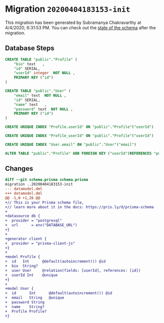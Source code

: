 # Migration `20200404183153-init`

This migration has been generated by Subramanya Chakravarthy at 4/4/2020, 6:31:53 PM.
You can check out the [state of the schema](./schema.prisma) after the migration.

## Database Steps

```sql
CREATE TABLE "public"."Profile" (
    "bio" text   ,
    "id" SERIAL,
    "userId" integer  NOT NULL ,
    PRIMARY KEY ("id")
) 

CREATE TABLE "public"."User" (
    "email" text  NOT NULL ,
    "id" SERIAL,
    "name" text   ,
    "password" text  NOT NULL ,
    PRIMARY KEY ("id")
) 

CREATE UNIQUE INDEX "Profile.userId" ON "public"."Profile"("userId")

CREATE UNIQUE INDEX "Profile_userId" ON "public"."Profile"("userId")

CREATE UNIQUE INDEX "User.email" ON "public"."User"("email")

ALTER TABLE "public"."Profile" ADD FOREIGN KEY ("userId")REFERENCES "public"."User"("id") ON DELETE CASCADE  ON UPDATE CASCADE
```

## Changes

```diff
diff --git schema.prisma schema.prisma
migration ..20200404183153-init
--- datamodel.dml
+++ datamodel.dml
@@ -1,0 +1,26 @@
+// This is your Prisma schema file,
+// learn more about it in the docs: https://pris.ly/d/prisma-schema
+
+datasource db {
+  provider = "postgresql"
+  url      = env("DATABASE_URL")
+}
+
+generator client {
+  provider = "prisma-client-js"
+}
+
+model Profile {
+  id   Int      @default(autoincrement()) @id
+  bio  String?
+  user User     @relation(fields: [userId], references: [id])
+  userId Int    @unique
+}
+
+model User {
+  id      Int      @default(autoincrement()) @id
+  email   String   @unique
+  password String
+  name    String?
+  Profile Profile?
+}
```


